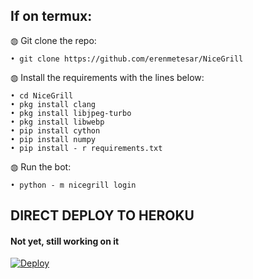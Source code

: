 ## If on termux:

◍ Git clone the repo:

    • git clone https://github.com/erenmetesar/NiceGrill

◍ Install the requirements with the lines below:

    • cd NiceGrill
    • pkg install clang
    • pkg install libjpeg-turbo
    • pkg install libwebp
    • pip install cython
    • pip install numpy
    • pip install - r requirements.txt

◍ Run the bot:

    • python - m nicegrill login

## DIRECT DEPLOY TO HEROKU

#### Not yet, still working on it

[![Deploy](https://www.herokucdn.com/deploy/button.svg)](https://heroku.com/deploy)
